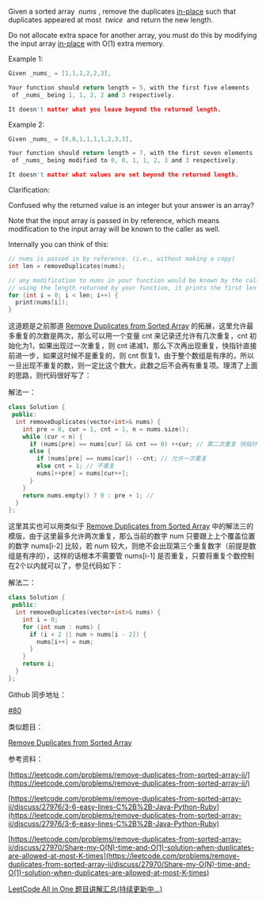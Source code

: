 Given a sorted array  _nums_ , remove the duplicates [in-place](https://en.wikipedia.org/wiki/In-place_algorithm) such that duplicates appeared at most  _twice_  and return the new length.

Do not allocate extra space for another array, you must do this by modifying the input array [in-place](https://en.wikipedia.org/wiki/In-place_algorithm) with O(1) extra memory.

Example 1:

```cpp
Given _nums_ = [1,1,1,2,2,3],

Your function should return length = 5, with the first five elements
 of _nums_ being 1, 1, 2, 2 and 3 respectively.

It doesn't matter what you leave beyond the returned length.
```

Example 2:

```cpp
Given _nums_ = [0,0,1,1,1,1,2,3,3],

Your function should return length = 7, with the first seven elements
 of _nums_ being modified to 0, 0, 1, 1, 2, 3 and 3 respectively.

It doesn't matter what values are set beyond the returned length.
```

Clarification:

Confused why the returned value is an integer but your answer is an array?

Note that the input array is passed in by reference, which means modification to the input array will be known to the caller as well.

Internally you can think of this:

```cpp
// nums is passed in by reference. (i.e., without making a copy)
int len = removeDuplicates(nums);

// any modification to nums in your function would be known by the caller.
// using the length returned by your function, it prints the first len elements.
for (int i = 0; i < len; i++) {
  print(nums[i]);
}
```

这道题是之前那道 [Remove Duplicates from Sorted Array](http://www.cnblogs.com/grandyang/p/4329128.html) 的拓展，这里允许最多重复的次数是两次，那么可以用一个变量 cnt 来记录还允许有几次重复，cnt 初始化为1，如果出现过一次重复，则 cnt 递减1，那么下次再出现重复，快指针直接前进一步，如果这时候不是重复的，则 cnt 恢复1，由于整个数组是有序的，所以一旦出现不重复的数，则一定比这个数大，此数之后不会再有重复项。理清了上面的思路，则代码很好写了：

解法一：

```cpp
class Solution {
 public:
  int removeDuplicates(vector<int>& nums) {
    int pre = 0, cur = 1, cnt = 1, n = nums.size();
    while (cur < n) {
      if (nums[pre] == nums[cur] && cnt == 0) ++cur; // 第二次重复 快指针前进一步
      else {
        if (nums[pre] == nums[cur]) --cnt; // 允许一次重复
        else cnt = 1; // 不重复
        nums[++pre] = nums[cur++];
      }
    }
    return nums.empty() ? 0 : pre + 1; //
  }
};
```

这里其实也可以用类似于 [Remove Duplicates from Sorted Array](http://www.cnblogs.com/grandyang/p/4329128.html) 中的解法三的模版，由于这里最多允许两次重复，那么当前的数字 num 只要跟上上个覆盖位置的数字 nums[i-2] 比较，若 num 较大，则绝不会出现第三个重复数字（前提是数组是有序的），这样的话根本不需要管 nums[i-1] 是否重复，只要将重复个数控制在2个以内就可以了，参见代码如下：

解法二：

```cpp
class Solution {
 public:
  int removeDuplicates(vector<int>& nums) {
    int i = 0;
    for (int num : nums) {
      if (i < 2 || num > nums[i - 2]) {
        nums[i++] = num;
      }
    }
    return i;
  }
};
```

Github 同步地址：

[#80](https://github.com/grandyang/leetcode/issues/80)

类似题目：

[Remove Duplicates from Sorted Array](http://www.cnblogs.com/grandyang/p/4329128.html)

参考资料：

[https://leetcode.com/problems/remove-duplicates-from-sorted-array-ii/](https://leetcode.com/problems/remove-duplicates-from-sorted-array-ii/)

[https://leetcode.com/problems/remove-duplicates-from-sorted-array-ii/discuss/27976/3-6-easy-lines-C%2B%2B-Java-Python-Ruby](https://leetcode.com/problems/remove-duplicates-from-sorted-array-ii/discuss/27976/3-6-easy-lines-C%2B%2B-Java-Python-Ruby)

[](https://leetcode.com/problems/remove-duplicates-from-sorted-array-ii/discuss/27970/Share-my-O(N)-time-and-O(1)-solution-when-duplicates-are-allowed-at-most-K-times)[https://leetcode.com/problems/remove-duplicates-from-sorted-array-ii/discuss/27970/Share-my-O(N)-time-and-O(1)-solution-when-duplicates-are-allowed-at-most-K-times](https://leetcode.com/problems/remove-duplicates-from-sorted-array-ii/discuss/27970/Share-my-O(N)-time-and-O(1)-solution-when-duplicates-are-allowed-at-most-K-times)

[LeetCode All in One 题目讲解汇总(持续更新中...)](http://www.cnblogs.com/grandyang/p/4606334.html)